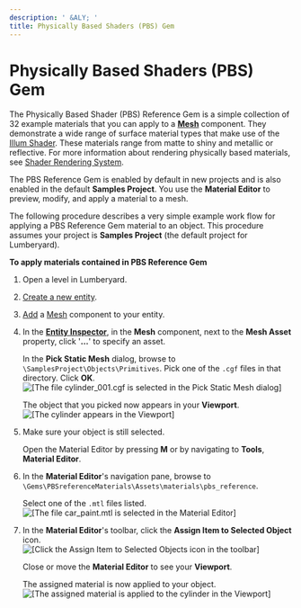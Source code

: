 ```yaml
---
description: ' &ALY; '
title: Physically Based Shaders (PBS) Gem
---
```

# Physically Based Shaders \(PBS\) Gem<a name="gems-system-gem-pbs"></a>

The Physically Based Shader \(PBS\) Reference Gem is a simple collection of 32 example materials that you can apply to a **[Mesh](/docs/userguide/components/static-mesh.md#component-static-mesh-properties)** component\. They demonstrate a wide range of surface material types that make use of the [Illum Shader](/docs/userguide/shaders/illum.md)\. These materials range from matte to shiny and metallic or reflective\. For more information about rendering physically based materials, see [Shader Rendering System](/docs/userguide/materials/shaders/intro.md)\.

The PBS Reference Gem is enabled by default in new projects and is also enabled in the default **Samples Project**\. You use the **Material Editor** to preview, modify, and apply a material to a mesh\.

The following procedure describes a very simple example work flow for applying a PBS Reference Gem material to an object\. This procedure assumes your project is **Samples Project** \(the default project for Lumberyard\)\.

**To apply materials contained in PBS Reference Gem**

1. Open a level in Lumberyard\.

1. [Create a new entity](/docs/userguide/creating-entity.md)\.

1. [Add](/docs/userguide/components/working-adding.md) a [Mesh](/docs/userguide/components/static-mesh.md#component-static-mesh-properties) component to your entity\.

1. In the [**Entity Inspector**](/docs/userguide/components/entity-inspector.md), in the **Mesh** component, next to the **Mesh Asset** property, click '**…**' to specify an asset\. 

   In the **Pick Static Mesh** dialog, browse to `\SamplesProject\Objects\Primitives`\. Pick one of the `.cgf` files in that directory\. Click **OK**\.  
![\[The file cylinder_001.cgf is selected in the Pick Static Mesh dialog\]](/images/userguide/gems/gems-system-gem-pbs-1.png)

   The object that you picked now appears in your **Viewport**\.  
![\[The cylinder appears in the Viewport\]](/images/userguide/gems/gems-system-gem-pbs-2.png)

1. Make sure your object is still selected\.

   Open the Material Editor by pressing **M** or by navigating to **Tools**, **Material Editor**\.

1. In the **Material Editor**'s navigation pane, browse to `\Gems\PBSreferenceMaterials\Assets\materials\pbs_reference`\.

   Select one of the `.mtl` files listed\.  
![\[The file car_paint.mtl is selected in the Material Editor\]](/images/userguide/gems/gems-system-gem-pbs-3.png)

1. In the **Material Editor**'s toolbar, click the **Assign Item to Selected Object** icon\.  
![\[Click the Assign Item to Selected Objects icon in the toolbar\]](/images/userguide/gems/gems-system-gem-pbs-4.png)

   Close or move the **Material Editor** to see your **Viewport**\.

   The assigned material is now applied to your object\.  
![\[The assigned material is applied to the cylinder in the Viewport\]](/images/userguide/gems/gems-system-gem-pbs-5.png)